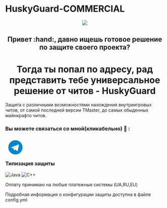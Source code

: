 # HuskyGuard-COMMERCIAL

<div align="center">

  <img src="banner.png">
  <h2>Привет :hand:, давно ищешь готовое решение по защите своего проекта?</h2>
  <h1>Тогда ты попал по адресу, рад представить тебе универсальное решение от читов - HuskyGuard</h1>  
</div>
Защита с различными возможностями нахождения внутриигровых читов, от самой последней версии TMaster, до самых обыденных майнкрафто читов.

### Вы можете связаться со мной(кликабельно) :iphone: :
<a href="https://t.me/cakeprogress"><img align="left" src="telegram-icon.png" alt="icon | Telegram" width="64px" heigth="64px"/></a>
<br/><br/><br/>

### Типизация защиты

![Java](https://img.shields.io/badge/java-%23ED8B00.svg?style=for-the-badge&logo=java&logoColor=white)
![C++](https://img.shields.io/badge/c++-%2300599C.svg?style=for-the-badge&logo=c%2B%2B&logoColor=white)

Оплату принимаю на любые платежные системы (UA,RU,EU)

Подробная информация о конфигурации защиты доступна в файле config.yml
